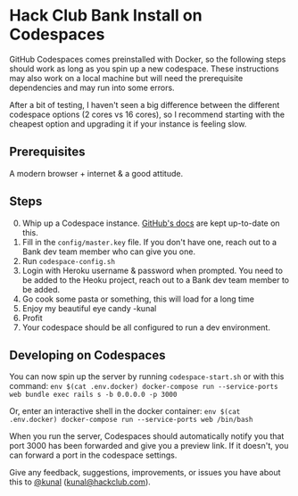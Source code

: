 # Hack Club Bank Install on Codespaces

GitHub Codespaces comes preinstalled with Docker, so the following steps should work as long as you spin up a new codespace. These instructions may also work on a local machine but will need the prerequisite dependencies and may run into some errors.

After a bit of testing, I haven't seen a big difference between the different codespace options (2 cores vs 16 cores), so I recommend starting with the cheapest option and upgrading it if your instance is feeling slow.

## Prerequisites

A modern browser + internet & a good attitude.

## Steps

0. Whip up a Codespace instance. [GitHub's docs](https://docs.github.com/en/codespaces/getting-started/quickstart) are kept up-to-date on this.
1. Fill in the `config/master.key` file. If you don't have one, reach out to a Bank dev team member who can give you one.
2. Run `codespace-config.sh`
3. Login with Heroku username & password when prompted. You need to be added to the Heoku project, reach out to a Bank dev team member to be added.
4. Go cook some pasta or something, this will load for a long time
5. Enjoy my beautiful eye candy -kunal
6. Profit
7. Your codespace should be all configured to run a dev environment.

## Developing on Codespaces

You can now spin up the server by running `codespace-start.sh` or with this command:
`env $(cat .env.docker) docker-compose run --service-ports web bundle exec rails s -b 0.0.0.0 -p 3000`

Or, enter an interactive shell in the docker container:
`env $(cat .env.docker) docker-compose run --service-ports web /bin/bash`

When you run the server, Codespaces should automatically notify you that port 3000 has been forwarded and give you a preview link. If it doesn't, you can forward a port in the codespace settings.

Give any feedback, suggestions, improvements, or issues you have about this to [@kunal](http://hackclub.slack.com/team/U013DC0KYC8) (kunal@hackclub.com).
